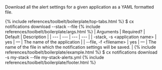 Download all the alert settings for a given application as a YAML formatted file.

{% include references/toolbelt/boilerplate/top-tabs.html %}
$ cx notifications download --stack <application name> --file <filename>
{% include references/toolbelt/boilerplate/args.html %}
| Arguments | Required? | Default | Description |
| --- | --- | --- | --- |
| -stack, -s \<application name\> | yes | — | The name of the application |
| --file, -f \<filename\> | yes | — | The name of the file in which the notification settings will be saved. |
{% include references/toolbelt/boilerplate/example.html %}
$ cx notifications download -s my-stack --file my-stack-alerts.yml
{% include references/toolbelt/boilerplate/footer.html %}